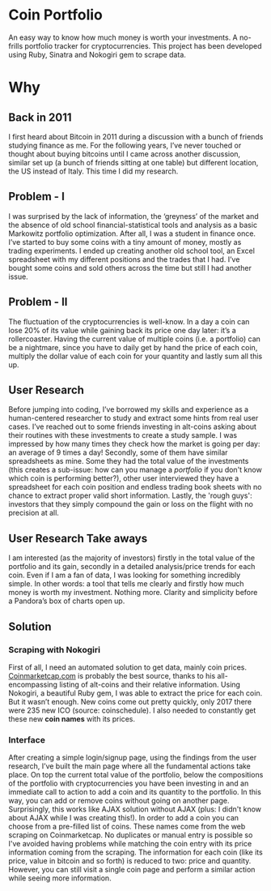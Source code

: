 # Coin Portfolio
An easy way to know how much money is worth your investments.
A no-frills portfolio tracker for cryptocurrencies.
This project has been developed using Ruby, Sinatra and Nokogiri gem to scrape data.

# Why
## Back in 2011
I first heard about Bitcoin in 2011 during a discussion with a bunch of friends studying finance as me. For the following years, I’ve never touched or thought about buying bitcoins until I came across another discussion, similar set up (a bunch of friends sitting at one table) but different location, the US instead of Italy. This time I did my research.

## Problem - I
I was surprised by the lack of information, the ‘greyness’ of the market and the absence of old school financial-statistical tools and analysis as a basic Markowitz portfolio optimization. After all, I was a student in finance once. I’ve started to buy some coins with a tiny amount of money, mostly as trading experiments. I ended up creating another old school tool, an Excel spreadsheet with my different positions and the trades that I had. I’ve bought some coins and sold others across the time but still I had another issue.

## Problem - II
The fluctuation of the cryptocurrencies is well-know. In a day a coin can lose 20% of its value while gaining back its price one day later: it’s a rollercoaster. Having the current value of multiple coins (i.e. a portfolio) can be a nightmare, since you have to daily get by hand the price of each coin, multiply the dollar value of each coin for your quantity and lastly sum all this up.

## User Research
Before jumping into coding, I’ve borrowed my skills and experience as a human-centered researcher to study and extract some hints from real user cases. I’ve reached out to some friends investing in alt-coins asking about their routines with these investments to create a study sample. I was impressed by how many times they check how the market is going per day: an average of 9 times a day! Secondly, some of them have similar spreadsheets as mine. Some they had the total value of the investments (this creates a sub-issue: how can you manage a *portfolio* if you don't know which coin is performing better?), other user interviewed they have a spreadsheet for each coin position and endless trading book sheets with no chance to extract proper valid short information. Lastly, the 'rough guys': investors that they simply compound the gain or loss on the flight with no precision at all.

## User Research Take aways
I am interested (as the majority of investors) firstly in the total value of the portfolio and its gain, secondly in a detailed analysis/price trends for each coin. Even if I am a fan of data, I was looking for something incredibly simple. In other words: a tool that tells me clearly and firstly how much money is worth my investment. Nothing more. Clarity and simplicity before a Pandora’s box of charts open up.

## Solution
### Scraping with Nokogiri
First of all, I need an automated solution to get data, mainly coin prices. [Coinmarketcap.com](https://coinmarketcap.com/) is probably the best source, thanks to his all-encompassing listing of alt-coins and their relative information. Using Nokogiri, a beautiful Ruby gem, I was able to extract the price for each coin. But it wasn’t enough. New coins come out pretty quickly, only 2017 there were 235 new ICO (source: coinschedule). I also needed to constantly get these new **coin names** with its prices.

### Interface
After creating a simple login/signup page, using the findings from the user research, I’ve built the main page where all the fundamental actions take place.
On top the current total value of the portfolio, below the compositions of the portfolio with cryptocurrencies you have been investing in and an immediate call to action to add a coin and its quantity to the portfolio. In this way, you can add or remove coins without going on another page. Surprisingly, this works like AJAX solution without AJAX (plus: I didn't know about AJAX while I was creating this!).
In order to add a coin you can choose from a pre-filled list of coins. These names come from the web scraping on Coinmarketcap. No duplicates or manual entry is possible so I've avoided having problems while matching the coin entry with its price information coming from the scraping.
The information for each coin (like its price, value in bitcoin and so forth) is reduced to two: price and quantity. However, you can still visit a single coin page and perform a similar action while seeing more information.
